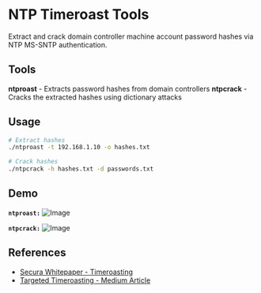 # NTP Timeroast Tools

Extract and crack domain controller machine account password hashes via NTP MS-SNTP authentication.

## Tools

**ntproast** - Extracts password hashes from domain controllers 
**ntpcrack** - Cracks the extracted hashes using dictionary attacks

## Usage

```bash
# Extract hashes
./ntproast -t 192.168.1.10 -o hashes.txt

# Crack hashes
./ntpcrack -h hashes.txt -d passwords.txt
```

## Demo

**`ntproast:`**
![Image](https://github.com/user-attachments/assets/ad389c17-a2bc-426b-bdc5-287e26d22e89)

**`ntpcrack:`**
![Image](https://github.com/user-attachments/assets/713673ab-294a-492d-8a65-b0a35d903d61)

## References

- [Secura Whitepaper - Timeroasting](https://www.secura.com/uploads/whitepapers/Secura-WP-Timeroasting-v3.pdf)
- [Targeted Timeroasting - Medium Article](https://medium.com/@offsecdeer/targeted-timeroasting-stealing-user-hashes-with-ntp-b75c1f71b9ac)
